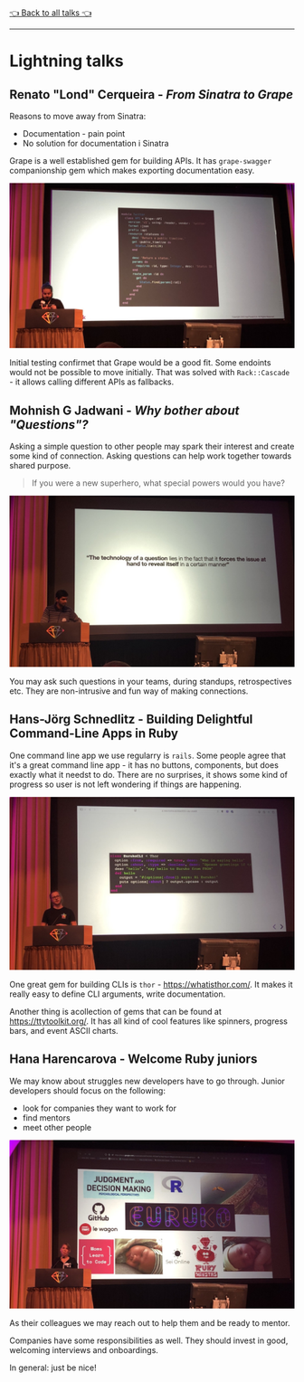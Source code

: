 [👈 Back to all talks 👈](../README.md)

---

# Lightning talks

## Renato "Lond" Cerqueira - *From Sinatra to Grape*

Reasons to move away from Sinatra:

- Documentation - pain point
- No solution for documentation i Sinatra

Grape is a well established gem for building APIs. It has `grape-swagger` companionship gem which makes exporting documentation easy.

![IMG_1290](media/IMG_1290.jpg)

Initial testing confirmet that Grape would be a good fit. Some endoints would not be possible to move initially. That was solved with `Rack::Cascade` - it allows calling different APIs as fallbacks.

##  Mohnish G Jadwani - *Why bother about "Questions"?*

Asking a simple question to other people may spark their interest and create some kind of connection. Asking questions can help work together towards shared purpose.

> If you were a new superhero, what special powers would you have?

![IMG_1291](media/IMG_1291.jpg)

You may ask such questions in your teams, during standups, retrospectives etc. They are non-intrusive and fun way of making connections.

## Hans-Jörg Schnedlitz - Building Delightful Command-Line Apps in Ruby

One command line app we use regularry is `rails`. Some people agree that it's a great command line app - it has no buttons, components, but does exactly what it needst to do. There are no surprises, it shows some kind of progress so user is not left wondering if things are happening.

![IMG_1293](media/IMG_1293.jpg)

One great gem for building CLIs is `thor` - https://whatisthor.com/. It makes it really easy to define CLI arguments, write documentation.

Another thing is acollection of gems that can be found at https://ttytoolkit.org/. It has all kind of cool features like spinners, progress bars, and event ASCII charts.

## Hana Harencarova - Welcome Ruby juniors

We may know about struggles new developers have to go through. Junior developers should focus on the following:

- look for companies they want to work for
- find mentors
- meet other people

![IMG_1294](media/IMG_1294.jpg)

As their colleagues we may reach out to help them and be ready to mentor.

Companies have some responsibilities as well. They should invest in good, welcoming interviews and onboardings.

In general: just be nice!
